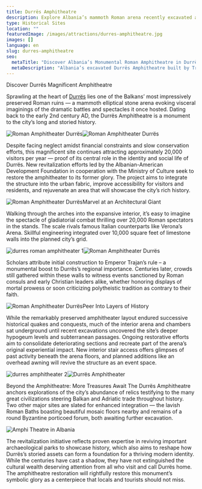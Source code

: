 ```yaml
---
title: Durrës Amphitheatre
description: Explore Albania’s mammoth Roman arena recently excavated after enduring medieval plunders, quakes and conquests to showcase remarkably preserved chambers soon hosting performances again inside one of Adriatic’s most commanding ruins.
type: Historical Sites
location: ""
featuredImage: /images/attractions/durres-amphitheatre.jpg
images: []
language: en
slug: durres-amphitheatre
seo:
  metaTitle: "Discover Albania’s Monumental Roman Amphitheatre in Durrës"
  metaDescription: "Albania’s excavated Durrës Amphitheatre built by Trajan in 100 AD nears restored potential hosting concerts again within its elliptical coliseum ruins."
---
```


Discover Durrës Magnificent Amphitheatre

Sprawling at the heart of [Durrës](https://albaniavisit.com/destinations/durres/) lies one of the Balkans’ most impressively preserved Roman ruins — a mammoth elliptical stone arena evoking visceral imaginings of the dramatic battles and spectacles it once hosted. Dating back to the early 2nd century AD, the Durrës Amphitheatre is a monument to the city’s long and storied history.

![Roman Amphitheater Durrës](/images/attractions/Durres-Amphiteater-Albania.jpg "Durres Amphiteater Albania")![Roman Amphitheater Durrës](/images/attractions/Amphitheater-Durres.jpg "Amphitheater Durres")

Despite facing neglect amidst financial constraints and slow conservation efforts, this magnificent site continues attracting approximately 20,000 visitors per year — proof of its central role in the identity and social life of Durrës. New revitalization efforts led by the Albanian-American Development Foundation in cooperation with the Ministry of Culture seek to restore the amphitheater to its former glory. The project aims to integrate the structure into the urban fabric, improve accessibility for visitors and residents, and rejuvenate an area that will showcase the city’s rich history.

![Roman Amphitheater Durrës](/images/posts/Durres-Amiphitheater.jpg "Durres Amiphitheater")Marvel at an Architectural Giant

Walking through the arches into the expansive interior, it’s easy to imagine the spectacle of gladiatorial combat thrilling over 20,000 Roman spectators in the stands. The scale rivals famous Italian counterparts like Verona’s Arena. Skillful engineering integrated over 10,000 square feet of limestone walls into the planned city’s grid.

![durres roman amphitheater 1](/images/attractions/durres-roman-amphitheater-1.jpg "durres roman amphitheater 1")![Roman Amphitheater Durrës](/images/attractions/Amphitheatre_of_durres_albania.jpg "Amphitheatre of durres albania")

Scholars attribute initial construction to Emperor Trajan’s rule – a monumental boost to Durrës’s regional importance. Centuries later, crowds still gathered within these walls to witness events sanctioned by Roman consuls and early Christian leaders alike, whether honoring displays of mortal prowess or soon criticizing polytheistic tradition as contrary to their faith.

![Roman Amphitheater Durrës](/images/attractions/Amphitheater-in-Durres.jpg "Amphitheater in Durres")Peer Into Layers of History

While the remarkably preserved amphitheater layout endured successive historical quakes and conquests, much of the interior arena and chambers sat underground until recent excavations uncovered the site’s deeper hypogeum levels and subterranean passages. Ongoing restorative efforts aim to consolidate deteriorating sections and recreate part of the arena’s original experiential impact. New interior stair access offers glimpses of past activity beneath the arena floors, and planned additions like an overhead awning will revive the structure as an event space.

![durres amphitheater 2](/images/attractions/durres-amphitheater-2.jpg "durres amphitheater 2")![Durrës Amphitheater](/images/destinations/Durres-Amphitheater.jpeg "Durres Amphitheater")

Beyond the Amphitheatre: More Treasures Await The Durrës Amphitheatre anchors explorations of the city’s abundance of relics testifying to the many great civilizations steering Balkan and Adriatic trade throughout history. Two other major sites are slated for enhanced integration — the lavish Roman Baths boasting beautiful mosaic floors nearby and remains of a round Byzantine porticoed forum, both awaiting further excavation.

![Amphi Theatre in Albania](/images/destinations/Amphitheatre-Durres-Albania-.jpeg "Amphitheatre Durres Albania 1024x681")

The revitalization initiative reflects proven expertise in reviving important archaeological parks to showcase history, which also aims to reshape how Durrës’s storied assets can form a foundation for a thriving modern identity. While the centuries have cast a shadow, they have not extinguished the cultural wealth deserving attention from all who visit and call Durrës home. The amphitheatre restoration will rightfully restore this monument’s symbolic glory as a centerpiece that locals and tourists should not miss.

